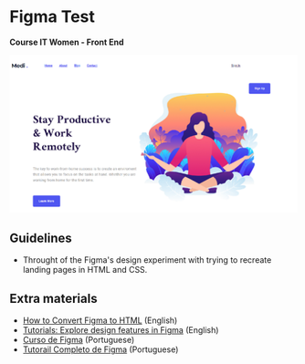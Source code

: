 # Figma Test
<b> Course IT Women - Front End </b>
<p align="center">
  <img src="https://github.com/glauciabierwagen/figma-test/blob/main/images/readmeimage.png"/>
</p>

## Guidelines
- Throught of the Figma's design experiment with trying to recreate landing pages in HTML and CSS.  

## Extra materials 

- [How to Convert Figma to HTML](https://www.youtube.com/watch?v=ykcRRhrAYPw) (English)
- [Tutorials: Explore design features in Figma](https://www.youtube.com/playlist?list=PLXDU_eVOJTx6zk5MDarIs0asNoZqlRG23) (English)
- [Curso de Figma](https://www.youtube.com/watch?v=oGD4ixajvs8&list=PLwgL9IEA0PxXzmOu0crRl9l6PT46nqtI9) (Portuguese)
- [Tutorail Completo de Figma](https://www.youtube.com/watch?v=vg-INqhKD5c&t=572s) (Portuguese)



